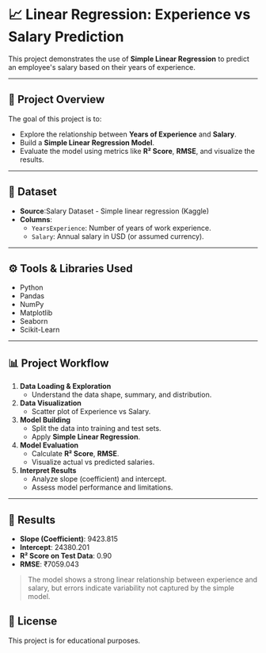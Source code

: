 
# 📈 Linear Regression: Experience vs Salary Prediction

This project demonstrates the use of **Simple Linear Regression** to predict an employee's salary based on their years of experience.

---

## 🚀 Project Overview

The goal of this project is to:
- Explore the relationship between **Years of Experience** and **Salary**.
- Build a **Simple Linear Regression Model**.
- Evaluate the model using metrics like **R² Score**, **RMSE**, and visualize the results.

---

## 📂 Dataset

- **Source**:Salary Dataset - Simple linear regression (Kaggle)
- **Columns**:
  - `YearsExperience`: Number of years of work experience.
  - `Salary`: Annual salary in USD (or assumed currency).

---

## ⚙️ Tools & Libraries Used

- Python
- Pandas
- NumPy
- Matplotlib
- Seaborn
- Scikit-Learn

---

## 📊 Project Workflow

1. **Data Loading & Exploration**
   - Understand the data shape, summary, and distribution.
2. **Data Visualization**
   - Scatter plot of Experience vs Salary.
3. **Model Building**
   - Split the data into training and test sets.
   - Apply **Simple Linear Regression**.
4. **Model Evaluation**
   - Calculate **R² Score**, **RMSE**.
   - Visualize actual vs predicted salaries.
5. **Interpret Results**
   - Analyze slope (coefficient) and intercept.
   - Assess model performance and limitations.

---

## 📝 Results

- **Slope (Coefficient)**:  9423.815 
- **Intercept**:  24380.201
- **R² Score on Test Data**:  0.90  
- **RMSE**: ₹7059.043

> The model shows a strong linear relationship between experience and salary, but errors indicate variability not captured by the simple model.


## 🔗 License

This project is for educational purposes.



